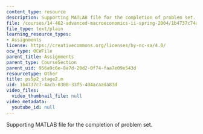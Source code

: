 ```yaml
---
content_type: resource
description: Supporting MATLAB file for the completion of problem set.
file: /courses/14-462-advanced-macroeconomics-ii-spring-2004/1b4737c74acb030033f5404acaada83d_ps5p2_stage2.m
file_type: text/plain
learning_resource_types:
- Assignments
license: https://creativecommons.org/licenses/by-nc-sa/4.0/
ocw_type: OCWFile
parent_title: Assignments
parent_type: CourseSection
parent_uid: 956a9c6e-8a7d-20d2-0f74-faa7e09e543d
resourcetype: Other
title: ps5p2_stage2.m
uid: 1b4737c7-4acb-0300-33f5-404acaada83d
video_files:
  video_thumbnail_file: null
video_metadata:
  youtube_id: null
---
```

Supporting MATLAB file for the completion of problem set.